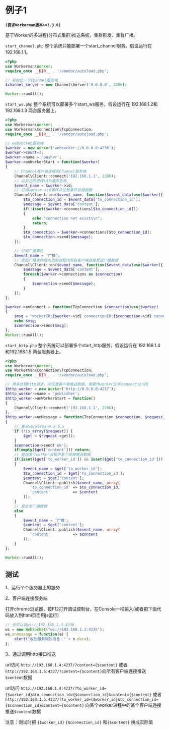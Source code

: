 # 例子1
**``` (要求Workerman版本>=3.3.0) ```**

基于Worker的多进程(分布式集群)推送系统，集群群发、集群广播。

`start_channel.php`
整个系统只能部署一个start_channel服务。假设运行在192.168.1.1。
```php
<?php
use Workerman\Worker;
require_once __DIR__ . '/vendor/autoload.php';

// 初始化一个Channel服务端
$channel_server = new Channel\Server('0.0.0.0', 2206);

Worker::runAll();
```

`start_ws.php`
整个系统可以部署多个start_ws服务，假设运行在 192.168.1.2和192.168.1.3 两台服务器上。
```php
<?php
use Workerman\Worker;
use Workerman\Connection\TcpConnection;
require_once __DIR__ . '/vendor/autoload.php';

// websocket服务端
$worker = new Worker('websocket://0.0.0.0:4236');
$worker->count=2;
$worker->name = 'pusher';
$worker->onWorkerStart = function($worker)
{
    // Channel客户端连接到Channel服务端
    Channel\Client::connect('192.168.1.1', 2206);
    // 以自己的进程id为事件名称
    $event_name = $worker->id;
    // 订阅worker->id事件并注册事件处理函数
    Channel\Client::on($event_name, function($event_data)use($worker){
        $to_connection_id = $event_data['to_connection_id'];
        $message = $event_data['content'];
        if(!isset($worker->connections[$to_connection_id]))
        {
            echo "connection not exists\n";
            return;
        }
        $to_connection = $worker->connections[$to_connection_id];
        $to_connection->send($message);
    });

    // 订阅广播事件
    $event_name = '广播';
    // 收到广播事件后向当前进程内所有客户端连接发送广播数据
    Channel\Client::on($event_name, function($event_data)use($worker){
        $message = $event_data['content'];
        foreach($worker->connections as $connection)
        {
            $connection->send($message);
        }
    });
};

$worker->onConnect = function(TcpConnection $connection)use($worker)
{
    $msg = "workerID:{$worker->id} connectionID:{$connection->id} connected\n";
    echo $msg;
    $connection->send($msg);
};
Worker::runAll();
```

`start_http.php`
整个系统可以部署多个start_http服务，假设运行在 192.168.1.4和192.168.1.5 两台服务器上。
```php
<?php
use Workerman\Worker;
use Workerman\Connection\TcpConnection;
require_once __DIR__ . '/vendor/autoload.php';

// 用来处理http请求，向任意客户端推送数据，需要传workerID和connectionID
$http_worker = new Worker('http://0.0.0.0:4237');
$http_worker->name = 'publisher';
$http_worker->onWorkerStart = function()
{
    Channel\Client::connect('192.168.1.1', 2206);
};
$http_worker->onMessage = function(TcpConnection $connection, $request)
{
    // 兼容workerman4.x 5.x
    if (!is_array($request)) {
        $get = $request->get();
    }
    $connection->send('ok');
    if(empty($get['content'])) return;
    // 是向某个worker进程中某个连接推送数据
    if(isset($get['to_worker_id']) && isset($get['to_connection_id']))
    {
        $event_name = $get['to_worker_id'];
        $to_connection_id = $get['to_connection_id'];
        $content = $get['content'];
        Channel\Client::publish($event_name, array(
           'to_connection_id' => $to_connection_id,
           'content'          => $content
        ));
    }
    // 是全局广播数据
    else
    {
        $event_name = '广播';
        $content = $get['content'];
        Channel\Client::publish($event_name, array(
           'content'          => $content
        ));
    }
};

Worker::runAll();
```

## 测试 
1、运行个个服务器上的服务

2、客户端连接服务端

打开chrome浏览器，按F12打开调试控制台，在Console一栏输入(或者把下面代码放入到html页面用js运行)

```javascript
// 也可以连ws://192.168.1.3:4236
ws = new WebSocket("ws://192.168.1.2:4236");
ws.onmessage = function(e) {
    alert("收到服务端的消息：" + e.data);
};
```

3、通过调用http接口推送

url访问 ```http://192.168.1.4:4237/?content={$content}```  或者  ```http://192.168.1.5:4237/?content={$content}```向所有客户端连接推送```$content```数据

url访问 ```http://192.168.1.4:4237/?to_worker_id={$worker_id}&to_connection_id={$connection_id}&content={$content}``` 或者```http://192.168.1.5:4237/?to_worker_id={$worker_id}&to_connection_id={$connection_id}&content={$content}``` 向某个worker进程中的某个客户端连接推送```$content```数据

注意：测试时把 ```{$worker_id}``` ```{$connection_id}``` 和```{$content}``` 换成实际值

